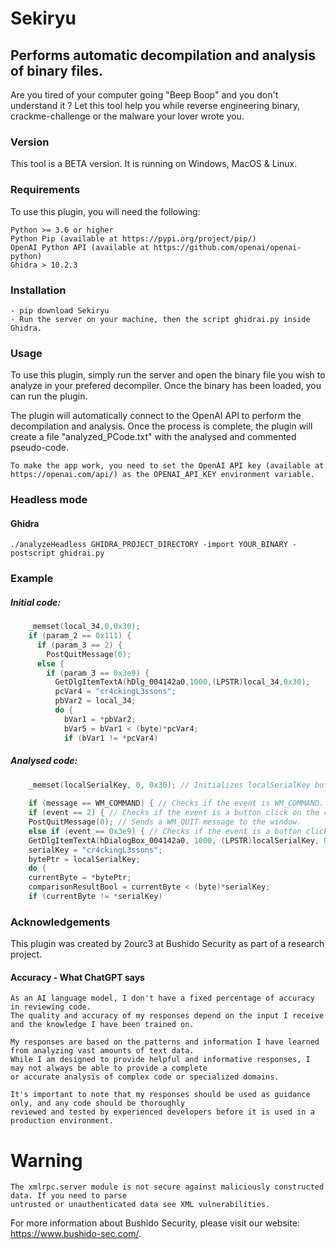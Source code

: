 # Sekiryu
## Performs automatic decompilation and analysis of binary files.
                                     
Are you tired of your computer going "Beep Boop" and you don't understand it ? Let this tool help you while reverse engineering
binary, crackme-challenge or the malware your lover wrote you.

### Version 
This tool is a BETA version. It is running on Windows, MacOS & Linux.
    
### Requirements

To use this plugin, you will need the following:

    Python >= 3.6 or higher
    Python Pip (available at https://pypi.org/project/pip/)
    OpenAI Python API (available at https://github.com/openai/openai-python)
    Ghidra > 10.2.3

### Installation

    - pip download Sekiryu
    - Run the server on your machine, then the script ghidrai.py inside Ghidra.

### Usage

To use this plugin, simply run the server and open the binary file you wish to analyze in your prefered decompiler. Once the binary has been loaded, you can run the plugin.

The plugin will automatically connect to the OpenAI API to perform the decompilation and analysis. Once the process is complete, the plugin will create a file "analyzed_PCode.txt" with the analysed and commented pseudo-code.

    To make the app work, you need to set the OpenAI API key (available at https://openai.com/api/) as the OPENAI_API_KEY environment variable.

### Headless mode

#### Ghidra

    ./analyzeHeadless GHIDRA_PROJECT_DIRECTORY -import YOUR_BINARY -postscript ghidrai.py


### Example 

##### Initial code:

```c
    _memset(local_34,0,0x30);                                         
    if (param_2 == 0x111) {                                            
      if (param_3 == 2) {                                             
        PostQuitMessage(0);                                        
      else {                    
        if (param_3 == 0x3e9) {                                      
          GetDlgItemTextA(hDlg_004142a0,1000,(LPSTR)local_34,0x30); 
          pcVar4 = "cr4ckingL3ssons";                                           
          pbVar2 = local_34;                                             
          do {                                        
            bVar1 = *pbVar2;                                             
            bVar5 = bVar1 < (byte)*pcVar4;                                         
            if (bVar1 != *pcVar4)
```
            
##### Analysed code:
```c
    _memset(localSerialKey, 0, 0x30); // Initializes localSerialKey buffer with 0.
    
    if (message == WM_COMMAND) { // Checks if the event is WM_COMMAND.
    if (event == 2) { // Checks if the event is a button click on the close button.
    PostQuitMessage(0); // Sends a WM_QUIT message to the window.
    else if (event == 0x3e9) { // Checks if the event is a button click on a button with control ID of 1001.
    GetDlgItemTextA(hDialogBox_004142a0, 1000, (LPSTR)localSerialKey, 0x30);  // Retrieves the text of the control with the given control ID.
    serialKey = "cr4ckingL3ssons";
    bytePtr = localSerialKey;
    do {
    currentByte = *bytePtr;
    comparisonResultBool = currentByte < (byte)*serialKey;
    if (currentByte != *serialKey)
```

### Acknowledgements

This plugin was created by 2ourc3 at Bushido Security as part of a research project. 
    
#### Accuracy - What ChatGPT says

    As an AI language model, I don't have a fixed percentage of accuracy in reviewing code. 
    The quality and accuracy of my responses depend on the input I receive and the knowledge I have been trained on.
      
    My responses are based on the patterns and information I have learned from analyzing vast amounts of text data. 
    While I am designed to provide helpful and informative responses, I may not always be able to provide a complete
    or accurate analysis of complex code or specialized domains.
    
    It's important to note that my responses should be used as guidance only, and any code should be thoroughly 
    reviewed and tested by experienced developers before it is used in a production environment.
    
# Warning
 
    The xmlrpc.server module is not secure against maliciously constructed data. If you need to parse 
    untrusted or unauthenticated data see XML vulnerabilities. 

For more information about Bushido Security, please visit our website: https://www.bushido-sec.com/.
